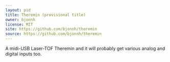 ```yaml
---
layout: pid
title: Theremin (provisional title)
owner: bjonnh
license: MIT
site: https://github.com/bjonnh/theremin
source: https://github.com/bjonnh/theremin
---
```

A midi-USB Laser-TOF Theremin and it will probably get various analog and digital inputs too.

